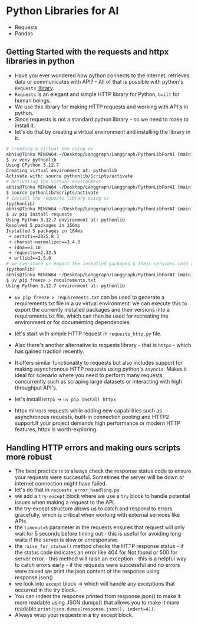 # Python Libraries for AI

- Requests
- Pandas

## Getting Started with the requests and httpx libraries in python

- Have you ever wondered how python connects to the internet, retrieves data or communicates with API? - All of that is possible with python's `Requests` [library](https://requests.readthedocs.io/en/latest/).
- `Requests` is an elegant and simple HTTP library for Python, `built` for human beings.
- We use this library for making HTTP requests and working with API's in python.
- Since requests is not a standard python library - so we need to make to install it.
- let's do that by creating a virtual environment and installing the library in it.

```bash
# creating a virtual env using uv
abhis@Tinku MINGW64 ~/Desktop/Langgraph/Langgraph/PythonLibForAI (main)
$ uv venv pythonlib
Using CPython 3.12.7
Creating virtual environment at: pythonlib
Activate with: source pythonlib/Scripts/activate
# Activating the virtual environment
abhis@Tinku MINGW64 ~/Desktop/Langgraph/Langgraph/PythonLibForAI (main)
$ source pythonlib/Scripts/activate
# install the requests library using uv
(pythonlib)
abhis@Tinku MINGW64 ~/Desktop/Langgraph/Langgraph/PythonLibForAI (main)
$ uv pip install requests
Using Python 3.12.7 environment at: pythonlib
Resolved 5 packages in 156ms
Installed 5 packages in 184ms
 + certifi==2025.8.3
 + charset-normalizer==3.4.3
 + idna==3.10
 + requests==2.32.5
 + urllib3==2.5.0
# we can store or export the installed packages & their versions into a file for future references.
(pythonlib)
abhis@Tinku MINGW64 ~/Desktop/Langgraph/Langgraph/PythonLibForAI (main)
$ uv pip freeze > requirements.txt
Using Python 3.12.7 environment at: pythonlib
```

- `uv pip freeze > requirements.txt` can be used to generate a requirements.txt file in a uv virtual environment. we can execute this to export the currently installed packages and their versions into a requirements.txt file, which can then be used for recreating the environment or for documenting dependencies.

- let's start with simple HTTP request in `requests_http.py` file.

- Also there's another alternative to requests library - that is `httpx` - which has gained traction recently.
- It offers similar functionality to requests but also includes support for making asynchronous HTTP requests using python's `Asyncio`. Makes it ideal for scenario where you need to perform many requests concurrently such as scraping large datasets or interacting with high throughput API's.
- let's install `httpx` -> `uv pip install httpx`
- httpx mirrors requests while adding new capabilities such as asynchronous requests, built-in connection pooling and HTTP2 support.If your project demands high performance or modern HTTP features, httpx is worth-exploring.

## Handling HTTP errors and making ours scripts more robust

- The best practice is to always check the response status code to ensure your requests were successful. Sometimes the server will be down or internet connection might have failed.
- let's do that in `requests_error_handling.py`
- we add a `try-except` block where we use a `try` block to handle potential issues when making a request to the API.
- the try-except structure allows us to catch and respond to errors gracefully, which is critical when working with external services like APIs.
- the `timeout=5` parameter in the requests ensures that request will only wait for 5 seconds before timing out - this is useful for avoiding long waits if the server is slow or unresponsive.
- the `raise_for_status()` method checks the HTTP response status - if the status code indicates an error like 404 for Not found or 500 for server error - this method will raise an exception - this is a helpful way to catch errors early - if the requests were successful and no errors were raised we print the json content of the response using response.json()
- we look into `except` block -> which will handle any exceptions that occurred in the try block.
- You can indent the response printed from response.json() to make it more readable using JSON.dumps() that allows you to make it more readable.`print(json.dumps(response.json(), indent=4))`.
- Always wrap your requests in a try except block.
